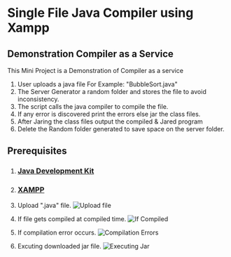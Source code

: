 # Single File Java Compiler using Xampp #

## Demonstration Compiler as a Service ##

This Mini Project is a Demonstration of Compiler as a service
1. User uploads a java file For Example: "BubbleSort.java"
2. The Server Generator a random folder and stores the file to avoid inconsistency.
3. The script calls the java compiler to compile the file. 
4. If any error is discovered print the errors else jar the class files.
5. After Jaring the class files output the compiled & Jared program
6. Delete the Random folder generated to save space on the server folder.

## Prerequisites ##

1. ### [Java Development Kit](http://www.oracle.com/technetwork/java/javase/downloads/index.html) ###
2. ### [XAMPP](https://www.apachefriends.org/download.html) ###


1. Upload ".java" file.
![Upload file](https://s17.postimg.org/h0atcyuan/image.png)

2. If file gets compiled at compiled time.
![If Compiled](https://s17.postimg.org/6hff1jh0f/image.png)

3. If compilation error occurs.
![Compilation Errors](https://s17.postimg.org/ab8vaoycf/image.png)

4. Excuting downloaded jar file.
![Executing Jar](https://s17.postimg.org/3m2buod0f/image.png)
